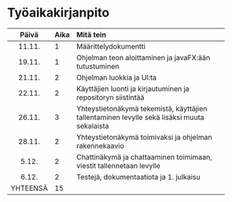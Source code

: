 # Työaikakirjanpito

|  Päivä   | Aika | Mitä tein                                                                                   |
|:--------:|:-----|:--------------------------------------------------------------------------------------------|
|  11.11.  | 1    | Määrittelydokumentti                                                                        |
|  19.11.  | 1    | Ohjelman teon aloittaminen ja javaFX:ään tutustuminen                                       |
|  21.11.  | 2    | Ohjelman luokkia ja UI:ta                                                                   |
|  22.11.  | 2    | Käyttäjien luonti ja kirjautuminen ja repositoryn siistintää                                |
|  26.11.  | 3    | Yhteystietonäkymä tekemistä, käyttäjien tallentaminen levylle sekä lisäksi muuta sekalaista |
|  28.11.  | 2    | Yhteystietonäkymä toimivaksi ja ohjelman rakennekaavio                                      |
|  5.12.   | 2    | Chattinäkymä ja chattaaminen toimimaan, viestit tallennetaan levylle                        |
|  6.12.   | 2    | Testejä, dokumentaatiota ja 1. julkaisu                                                     |
| YHTEENSÄ | 15   |                                                                                             |
